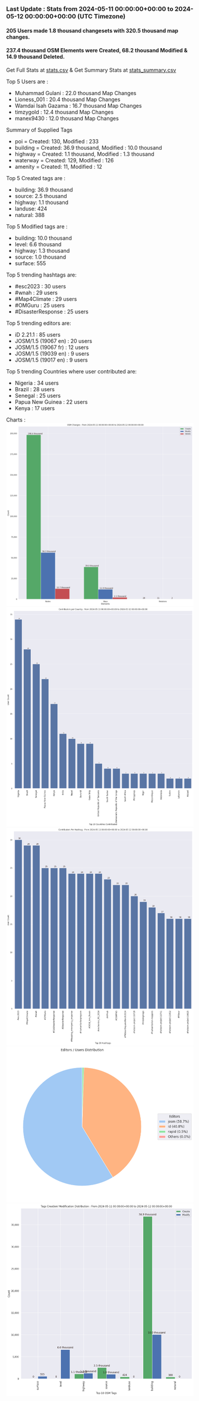 ### Last Update : Stats from 2024-05-11 00:00:00+00:00 to 2024-05-12 00:00:00+00:00 (UTC Timezone)

#### 205 Users made 1.8 thousand changesets with 320.5 thousand map changes.
#### 237.4 thousand OSM Elements were Created, 68.2 thousand Modified & 14.9 thousand Deleted.
Get Full Stats at [stats.csv](/stats/hotosm/Daily/stats.csv)
 & Get Summary Stats at [stats_summary.csv](/stats/hotosm/Daily/stats_summary.csv)

Top 5 Users are : 
- Muhammad Gulani : 22.0 thousand Map Changes
- Lioness_001 : 20.4 thousand Map Changes
- Wamdai Isah Gazama : 16.7 thousand Map Changes
- timzygold : 12.4 thousand Map Changes
- manex9430 : 12.0 thousand Map Changes

Summary of Supplied Tags
- poi = Created: 130, Modified : 233
- building = Created: 36.9 thousand, Modified : 10.0 thousand
- highway = Created: 1.1 thousand, Modified : 1.3 thousand
- waterway = Created: 129, Modified : 126
- amenity = Created: 11, Modified : 12


Top 5 Created tags are :
- building: 36.9 thousand
- source: 2.5 thousand
- highway: 1.1 thousand
- landuse: 424
- natural: 388


Top 5 Modified tags are :
- building: 10.0 thousand
- level: 6.6 thousand
- highway: 1.3 thousand
- source: 1.0 thousand
- surface: 555


Top 5 trending hashtags are:
- #esc2023 : 30 users
- #wnah : 29 users
- #Map4Climate : 29 users
- #OMGuru : 25 users
- #DisasterResponse : 25 users


Top 5 trending editors are:
- iD 2.21.1 : 85 users
- JOSM/1.5 (19067 en) : 20 users
- JOSM/1.5 (19067 fr) : 12 users
- JOSM/1.5 (19039 en) : 9 users
- JOSM/1.5 (19017 en) : 9 users


Top 5 trending Countries where user contributed are:
- Nigeria : 34 users
- Brazil : 28 users
- Senegal : 25 users
- Papua New Guinea : 22 users
- Kenya : 17 users


 Charts : 
![Alt text](./stats_osm_changes.png) 
![Alt text](./stats_users_per_country.png) 
![Alt text](./stats_users_per_hashtag.png) 
![Alt text](./stats_editors_pie_chart.png) 
![Alt text](./stats_tags.png) 
